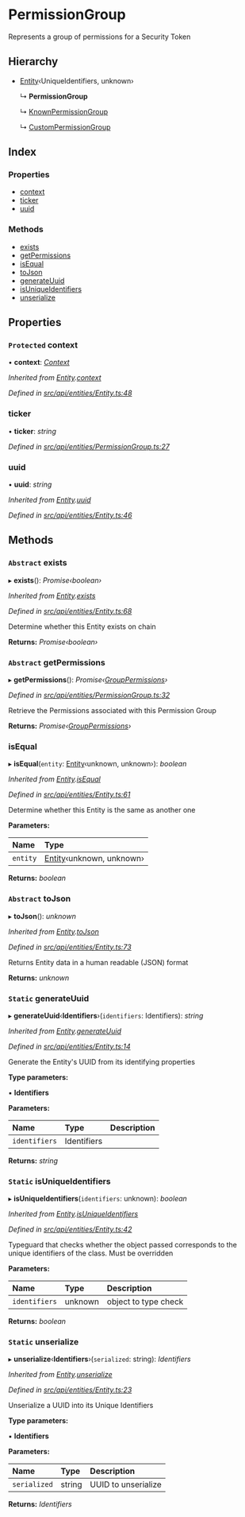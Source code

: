 # PermissionGroup

Represents a group of permissions for a Security Token

## Hierarchy

* [Entity](entity.md)‹UniqueIdentifiers, unknown›

  ↳ **PermissionGroup**

  ↳ [KnownPermissionGroup](knownpermissiongroup.md)

  ↳ [CustomPermissionGroup](custompermissiongroup.md)

## Index

### Properties

* [context](permissiongroup.md#protected-context)
* [ticker](permissiongroup.md#ticker)
* [uuid](permissiongroup.md#uuid)

### Methods

* [exists](permissiongroup.md#abstract-exists)
* [getPermissions](permissiongroup.md#abstract-getpermissions)
* [isEqual](permissiongroup.md#isequal)
* [toJson](permissiongroup.md#abstract-tojson)
* [generateUuid](permissiongroup.md#static-generateuuid)
* [isUniqueIdentifiers](permissiongroup.md#static-isuniqueidentifiers)
* [unserialize](permissiongroup.md#static-unserialize)

## Properties

### `Protected` context

• **context**: [_Context_](context.md)

_Inherited from_ [_Entity_](entity.md)_._[_context_](entity.md#protected-context)

_Defined in_ [_src/api/entities/Entity.ts:48_](https://github.com/PolymathNetwork/polymesh-sdk/blob/959efb76/src/api/entities/Entity.ts#L48)

### ticker

• **ticker**: _string_

_Defined in_ [_src/api/entities/PermissionGroup.ts:27_](https://github.com/PolymathNetwork/polymesh-sdk/blob/959efb76/src/api/entities/PermissionGroup.ts#L27)

### uuid

• **uuid**: _string_

_Inherited from_ [_Entity_](entity.md)_._[_uuid_](entity.md#uuid)

_Defined in_ [_src/api/entities/Entity.ts:46_](https://github.com/PolymathNetwork/polymesh-sdk/blob/959efb76/src/api/entities/Entity.ts#L46)

## Methods

### `Abstract` exists

▸ **exists**\(\): _Promise‹boolean›_

_Inherited from_ [_Entity_](entity.md)_._[_exists_](entity.md#abstract-exists)

_Defined in_ [_src/api/entities/Entity.ts:68_](https://github.com/PolymathNetwork/polymesh-sdk/blob/959efb76/src/api/entities/Entity.ts#L68)

Determine whether this Entity exists on chain

**Returns:** _Promise‹boolean›_

### `Abstract` getPermissions

▸ **getPermissions**\(\): _Promise‹_[_GroupPermissions_](../globals.md#grouppermissions)_›_

_Defined in_ [_src/api/entities/PermissionGroup.ts:32_](https://github.com/PolymathNetwork/polymesh-sdk/blob/959efb76/src/api/entities/PermissionGroup.ts#L32)

Retrieve the Permissions associated with this Permission Group

**Returns:** _Promise‹_[_GroupPermissions_](../globals.md#grouppermissions)_›_

### isEqual

▸ **isEqual**\(`entity`: [Entity](entity.md)‹unknown, unknown›\): _boolean_

_Inherited from_ [_Entity_](entity.md)_._[_isEqual_](entity.md#isequal)

_Defined in_ [_src/api/entities/Entity.ts:61_](https://github.com/PolymathNetwork/polymesh-sdk/blob/959efb76/src/api/entities/Entity.ts#L61)

Determine whether this Entity is the same as another one

**Parameters:**

| Name | Type |
| :--- | :--- |
| `entity` | [Entity](entity.md)‹unknown, unknown› |

**Returns:** _boolean_

### `Abstract` toJson

▸ **toJson**\(\): _unknown_

_Inherited from_ [_Entity_](entity.md)_._[_toJson_](entity.md#abstract-tojson)

_Defined in_ [_src/api/entities/Entity.ts:73_](https://github.com/PolymathNetwork/polymesh-sdk/blob/959efb76/src/api/entities/Entity.ts#L73)

Returns Entity data in a human readable \(JSON\) format

**Returns:** _unknown_

### `Static` generateUuid

▸ **generateUuid**‹**Identifiers**›\(`identifiers`: Identifiers\): _string_

_Inherited from_ [_Entity_](entity.md)_._[_generateUuid_](entity.md#static-generateuuid)

_Defined in_ [_src/api/entities/Entity.ts:14_](https://github.com/PolymathNetwork/polymesh-sdk/blob/959efb76/src/api/entities/Entity.ts#L14)

Generate the Entity's UUID from its identifying properties

**Type parameters:**

▪ **Identifiers**

**Parameters:**

| Name | Type | Description |
| :--- | :--- | :--- |
| `identifiers` | Identifiers |  |

**Returns:** _string_

### `Static` isUniqueIdentifiers

▸ **isUniqueIdentifiers**\(`identifiers`: unknown\): _boolean_

_Inherited from_ [_Entity_](entity.md)_._[_isUniqueIdentifiers_](entity.md#static-isuniqueidentifiers)

_Defined in_ [_src/api/entities/Entity.ts:42_](https://github.com/PolymathNetwork/polymesh-sdk/blob/959efb76/src/api/entities/Entity.ts#L42)

Typeguard that checks whether the object passed corresponds to the unique identifiers of the class. Must be overridden

**Parameters:**

| Name | Type | Description |
| :--- | :--- | :--- |
| `identifiers` | unknown | object to type check |

**Returns:** _boolean_

### `Static` unserialize

▸ **unserialize**‹**Identifiers**›\(`serialized`: string\): _Identifiers_

_Inherited from_ [_Entity_](entity.md)_._[_unserialize_](entity.md#static-unserialize)

_Defined in_ [_src/api/entities/Entity.ts:23_](https://github.com/PolymathNetwork/polymesh-sdk/blob/959efb76/src/api/entities/Entity.ts#L23)

Unserialize a UUID into its Unique Identifiers

**Type parameters:**

▪ **Identifiers**

**Parameters:**

| Name | Type | Description |
| :--- | :--- | :--- |
| `serialized` | string | UUID to unserialize |

**Returns:** _Identifiers_

